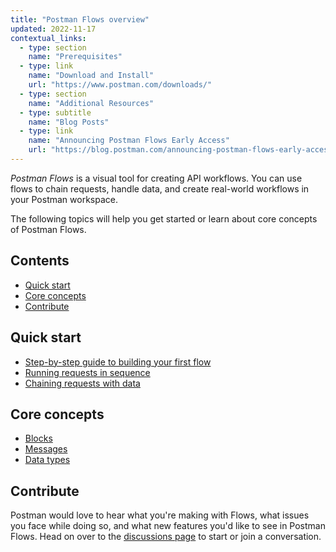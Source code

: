 ```yaml
---
title: "Postman Flows overview"
updated: 2022-11-17
contextual_links:
  - type: section
    name: "Prerequisites"
  - type: link
    name: "Download and Install"
    url: "https://www.postman.com/downloads/"
  - type: section
    name: "Additional Resources"
  - type: subtitle
    name: "Blog Posts"
  - type: link
    name: "Announcing Postman Flows Early Access"
    url: "https://blog.postman.com/announcing-postman-flows-early-access/"
---
```


_Postman Flows_ is a visual tool for creating API workflows. You can use flows to chain requests, handle data, and create real-world workflows in your Postman workspace.

The following topics will help you get started or learn about core concepts of Postman Flows.

## Contents

* [Quick start](#quick-start)
* [Core concepts](#core-concepts)
* [Contribute](#contribute)

## Quick start

* [Step-by-step guide to building your first flow](/docs/postman-flows/flows-intro/building-your-first-flow/)
* [Running requests in sequence](/docs/postman-flows/flows-intro/running-requests-in-sequence/)
* [Chaining requests with data](/docs/postman-flows/flows-intro/chaining-requests-with-data/)

## Core concepts

* [Blocks](/docs/postman-flows/core-concepts/blocks/)
* [Messages](/docs/postman-flows/core-concepts/messages/)
* [Data types](/docs/postman-flows/core-concepts/data-types/)

## Contribute

Postman would love to hear what you're making with Flows, what issues you face while doing so, and what new features you'd like to see in Postman Flows. Head on over to the [discussions page](https://github.com/postmanlabs/postman-flows/discussions) to start or join a conversation.
